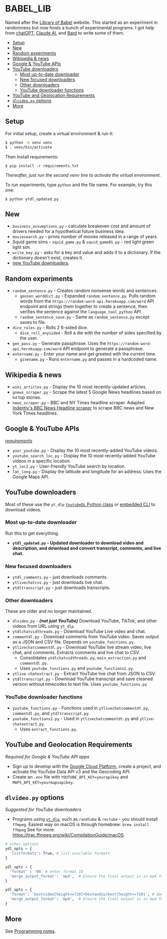 # BABEL_LIB

Named after the [Library of Babel](https://libraryofbabel.info/) website. This started as an experiment in randomness but now hosts a bunch of experimental programs. I got help from [chatGPT](https://chat.openai.com/), [Claude AI](https://claude.ai/), and [Bard](https://bard.google.com/) to write some of them.

- [Setup](#setup)
- [New](#new)
- [Random experiments](#random-experiments)
- [Wikipedia \& news](#wikipedia--news)
- [Google \& YouTube APIs](#google--youtube-apis)
- [YouTube downloaders](#youtube-downloaders)
  - [Most up-to-date downloader](#most-up-to-date-downloader)
  - [New focused downloaders](#new-focused-downloaders)
  - [Other downloaders](#other-downloaders)
  - [YouTube downloader functions](#youtube-downloader-functions)
- [YouTube and Geolocation Requirements](#youtube-and-geolocation-requirements)
- [`dlvideo.py` options](#dlvideopy-options)
- [More](#more)

## Setup

For initial setup, create a virtual environment & run it:

```bash
$ python -m venv venv
$ . venv/bin/activate
```

Then install requirements:

```shell
$ pip install -r requirements.txt
```

*Thereafter, just run the second venv line to activate the virtual environment.*

To run experiments, type `python` and the file name. For example, try this one:

```shell
$ python ytdl_updated.py
```

## New

* `business_assumptions.py` - calculate breakeven cost and amount of drivers needed for a hypothetical future business idea.
* `moviesearch.py` - prints number of movies released in a range of years.
* Squid game sims - `squid_game.py` & `squid_game01.py` - red light green light sim.
* `write_key.py` - asks for a key and value and adds it to a dictionary. If the dictionary doesn't exist, creates it.
* [new YouTube downloaders](#new-focused-downloaders).

## Random experiments

* `random_sentence.py` - Creates random nonsense words and sentences.
  * `gensen_worddict.py` - Expanded `random_sentence.py`. Pulls random words from the `https://random-word-api.herokuapp.com/word` API endpoint and strings them together to create a sentence, then verifies the sentence against the `language_tool_python` API.
  * `random_sentence_save.py` - Same as `random_sentence.py` except saves to file.
* `dice_roles.py` - Rolls 2 6-sided dice.
  * `dice_roll_anysided` - Roll a die with the number of sides specified by the user.
* `gen_pass.py` - Generate passphrase. Uses the `https://random-word-api.herokuapp.com/word` API endpoint to generate a passphrase.
* `entername.py` - Enter your name and get greeted with the current time.
  * `givename.py` - Runs `entername.py` and passes in a hardcoded name.

## Wikipedia & news

* `wiki_articles.py` - Display the 10 most recently-updated articles.
* `gnews_scraper.py` - Scrape the latest 5 Google News headlines based on `h4` top stories.
* `news_scraper.py` - BBC and NY Times headline scraper. Adapted [Indently's BBC News Headline scraper](https://www.youtube.com/watch?v=zo7yzIVpIJo) to scrape BBC news and New York Times headlines.

## Google & YouTube APIs

[*requirements*](#youtube-and-geolocation-requirements)

* `your_youtube.py` - Display the 10 most recently-added YouTube videos.
* `youtube_search_loc.py` - Display the 10 most recently-added YouTube videos in a specific location.
* `yt_loc2.py` - User-friendly YouTube search by location.
* `lat_long.py` - Display the latitude and longitude for an address. Uses the Google Maps API.

## YouTube downloaders

Most of these use the `yt_dlp` [`YoutubeDL` Python class](https://github.com/yt-dlp/yt-dlp/blob/master/yt_dlp/YoutubeDL.py#L191) or [embedded CLI](https://github.com/yt-dlp/yt-dlp#embedding-yt-dlp) to download videos.

### Most up-to-date downloader

Run this to get everything.

* **`ytdl_updated.py` - Updated downloader to download video and description, and download and convert transcript, comments, and live chat.**

### New focused downloaders

* `ytdl_comments.py` - just downloads comments.
* `ytlivechatcsv.py` - just downloads live chat.
* `ytdltranscript.py` - just downloads transcripts.

### Other downloaders

These are older and no longer maintained.

* `dlvideo.py` - ***(not just YouTube)*** Download YouTube, TikTok, and other videos from URL using `yt_dlp`.
* `ytdlchatvidthreads.py` - Download YouTube Live video and chat.
* `commentdl.py` - Download comments from YouTube video. Saves output as a JSON and CSV file. Depends on `youtube_functions.py`.
* `ytlivechatcommentdl.py` - Download YouTube live stream video, live chat, and comments. Extracts comments and live chat to CSV.
  * Consolidates `ytdlchatvidthreads.py`, `main_extraction.py` and `commentdl.py`.
  * Uses `youtube_functions.py` and `youtube_functions2.py`.
* `ytlive-chatextract.py` - Extract YouTube live chat from JSON to CSV.
* `ytdltranscript.py` - Download YouTube transcript and save cleaned version without timecodes to text file. Uses `youtube_functions.py`

### YouTube downloader functions
* `youtube_functions.py` - Functions used in `ytlivechatcommentdt.py`, `commentdl.py`, and `ytdltranscript.py`.
* `youtube_functions2.py` - Used in `ytlivechatcommentdt.py` and `ytlive-chatextract.py`.
  * Uses `extract_functions.py`.

## YouTube and Geolocation Requirements

*Required for Google & YouTube API apps*

* Sign up to develop with the [Google Cloud Platform](https://console.cloud.google.com/), create a project, and activate the YouTube Data API v3 and the Geocoding API.
* Create an `.env` file with `YOUTUBE_API_KEY=yourapikey` and `MAPS_API_KEY=yourmapsapikey`.

## `dlvideo.py` options

*Suggested for YouTube downloaders*

* Programs using [`yt_dlp`](https://github.com/yt-dlp/yt-dlp), such as `randtube` & `rectube` - you should install `ffmpeg`. Easiest way on macOS is through homebrew: `brew install ffmpeg` See for more: https://trac.ffmpeg.org/wiki/CompilationGuide/macOS.

```python
# other options
ydl_opts = {
  'listformats': True, # list available formats
}

ydl_opts = {
  'format' : '00' # enter format ID
  'merge_output_format': 'mp4',  # Ensure the final output is in mp4 format
}

ydl_opts = {
  'format': 'bestvideo[height<=720]+bestaudio/best[height<=720]', # download up to 720p video
  'merge_output_format': 'mp4',  # Ensure the final output is in mp4 format
}
```

## More

See [Programming notes](more/Programming_notes.md).
